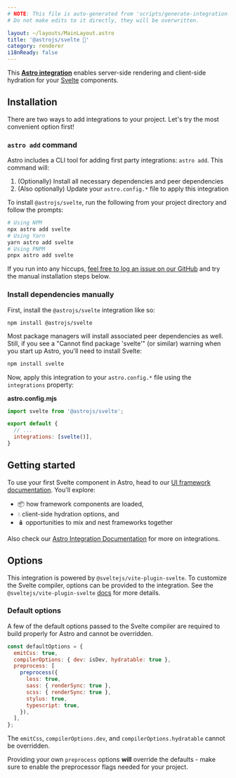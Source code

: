 ```yaml
---
# NOTE: This file is auto-generated from 'scripts/generate-integration-pages.ts'
# Do not make edits to it directly, they will be overwritten.

layout: ~/layouts/MainLayout.astro
title: '@astrojs/svelte 🧡'
category: renderer
i18nReady: false
---
```


This **[Astro integration][astro-integration]** enables server-side rendering and client-side hydration for your [Svelte](https://svelte.dev/) components.

## Installation

There are two ways to add integrations to your project. Let's try the most convenient option first!

### `astro add` command

Astro includes a CLI tool for adding first party integrations: `astro add`. This command will:

1.  (Optionally) Install all necessary dependencies and peer dependencies
2.  (Also optionally) Update your `astro.config.*` file to apply this integration

To install `@astrojs/svelte`, run the following from your project directory and follow the prompts:

```sh
# Using NPM
npx astro add svelte
# Using Yarn
yarn astro add svelte
# Using PNPM
pnpx astro add svelte
```

If you run into any hiccups, [feel free to log an issue on our GitHub](https://github.com/withastro/astro/issues) and try the manual installation steps below.

### Install dependencies manually

First, install the `@astrojs/svelte` integration like so:

    npm install @astrojs/svelte

Most package managers will install associated peer dependencies as well. Still, if you see a "Cannot find package 'svelte'" (or similar) warning when you start up Astro, you'll need to install Svelte:

```sh
npm install svelte
```

Now, apply this integration to your `astro.config.*` file using the `integrations` property:

**astro.config.mjs**

```js
import svelte from '@astrojs/svelte';

export default {
  // ...
  integrations: [svelte()],
}
```

## Getting started

To use your first Svelte component in Astro, head to our [UI framework documentation][astro-ui-frameworks]. You'll explore:

*   📦 how framework components are loaded,
*   💧 client-side hydration options, and
*   🪆 opportunities to mix and nest frameworks together

Also check our [Astro Integration Documentation][astro-integration] for more on integrations.

[astro-integration]: https://docs.astro.build/en/guides/integrations-guide/

[astro-ui-frameworks]: https://docs.astro.build/en/core-concepts/framework-components/#using-framework-components

## Options

This integration is powered by `@sveltejs/vite-plugin-svelte`. To customize the Svelte compiler, options can be provided to the integration. See the `@sveltejs/vite-plugin-svelte` [docs](https://github.com/sveltejs/vite-plugin-svelte/blob/HEAD/docs/config.md) for more details.

### Default options

A few of the default options passed to the Svelte compiler are required to build properly for Astro and cannot be overridden.

```js
const defaultOptions = {
  emitCss: true,
  compilerOptions: { dev: isDev, hydratable: true },
  preprocess: [
    preprocess({
      less: true,
      sass: { renderSync: true },
      scss: { renderSync: true },
      stylus: true,
      typescript: true,
    }),
  ],
};
```

The `emitCss`, `compilerOptions.dev`, and `compilerOptions.hydratable` cannot be overridden.

Providing your own `preprocess` options **will** override the defaults - make sure to enable the preprocessor flags needed for your project.
